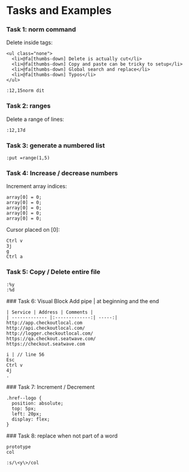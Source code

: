 # Tasks and Examples
### Task 1: norm command
Delete inside tags:
```
<ul class="none">
  <li>@fa[thumbs-down] Delete is actually cut</li>
  <li>@fa[thumbs-down] Copy and paste can be tricky to setup</li>
  <li>@fa[thumbs-down] Global search and replace</li>
  <li>@fa[thumbs-down] Typos</li>
</ul>
```

```
:12,15norm dit
```

###  Task 2: ranges
Delete a range of lines:
```
:12,17d
```
### Task 3: generate a numbered list
```
:put =range(1,5)
```

### Task 4: Increase / decrease numbers
Increment array indices:
```
array[0] = 0;
array[0] = 0;
array[0] = 0;
array[0] = 0;
array[0] = 0;
```

Cursor placed on [0]:
```
Ctrl v
3j
g
Ctrl a
```

### Task 5: Copy / Delete entire file
```
:%y
:%d
```

### Task 6: Visual Block
Add pipe | at beginning and the end
```
| Service | Address | Comments |
| ------------- |:-------------:| -----:|
http://app.checkoutlocal.com
http://api.checkoutlocal.com/
http://logger.checkoutlocal.com/
https://qa.checkout.seatwave.com/
https://checkout.seatwave.com
```

```
i | // line 56
Esc
Ctrl v
4j
.
```

### Task 7: Increment / Decrement
```
.href--logo {
  position: absolute;
  top: 5px;
  left: 20px;
  display: flex;
}
```


### Task 8: replace when not part of a word
```
prototype
col
```

```
:s/\<y\>/col
```


